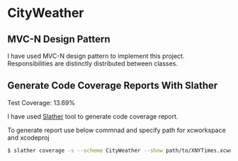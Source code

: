 # CityWeather

## MVC-N Design Pattern
I have used MVC-N design pattern to implement this project. Responsibilities are distinctly distributed between classes.

## Generate Code Coverage Reports With Slather
Test Coverage: 13.69%

I have used [Slather](https://cocoacasts.com/how-to-generate-code-coverage-reports-in-xcode-with-slather) tool to generate code coverage report. 


To generate report use below commnad and specify path for xcworkspace and xcodeproj
```bash
$ slather coverage -s --scheme CityWeather --show path/to/XNYTimes.xcworkspace path/to/CityWeather.xcodeproj
```

